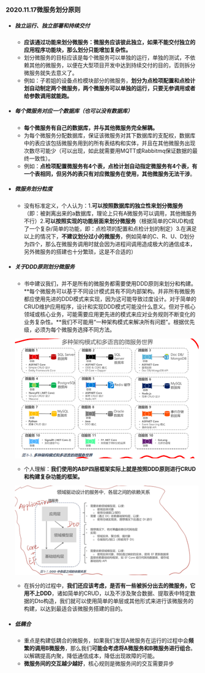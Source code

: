 ### 2020.11.17微服务划分原则

- ##### 独立运行、独立部署和持续交付

  - **应该通过功能来划分微服务：微服务应该彼此独立，如果不能交付独立的应用程序功能块，那么划分只能增加复杂性。**
  - 划分微服务的目标应该是每个微服务可以单独的运行，单独的测试，不依赖其他的微服务，以便在大型项目开发中达到持续交付的目的，否则拆分微服务就失去意义了。  
  - 例如：子若姐的设备点检模块部分的微服务，**划分为点检项配置和点检计划自动制定两个微服务，两个微服务可以单独的运行，只要无参调用或者给参数调用就能跑。**

- ##### 每个微服务对应一个数据库（也可以没有数据库）

  - **每个微服务有自己的数据库，并与其他微服务完全解耦。**
  - 为每个微服务分配数据库，保证该微服务对其下数据库的支配权，数据库中的表应该包括微服务用到的所有表结构和实体，并且在其他微服务出现次数尽可能少（可以出现，如此就需要用MQTT或Rabbitmq保证数据的最终一致性）。
  - 例如：**点检项配置微服务有4个表，点检计划自动指定微服务有4个表，有一个表相同，但另外的表只有对应微服务在使用，其他微服务无法干涉**。

- ##### 微服务划分粒度

  - 没有标准定义，个人认为：1.**可以按照数据库的独立性来划分微服务**（即：被剥离出来的a数据库，理论上只有A微服务可以调用，其他微服务不行）2.**可以按照实现的功能层面来划分微服务**（根据简单的CRUD构成了一个复杂/简单的功能，即：点检项的配置和点检计划的制定）3.在满足以上的情况下，**不建议划分过小的微服务**，例如简单的C、R、U、D划分为四个，那么在微服务调用时就会因为进程间调用造成极大的通信成本，另外微服务的搭建也十分繁琐，这是不合适的）

- ##### 关于DDD原则划分微服务

  - 书中建议我们，并不是所有的微服务都需要使用DDD原则来划分和构建。**每个微服务可以基于不同设计模式具有不同内部架构。并非所有微服务都应使用先进的DDD模式来实现，因为这可能导致过度设计。对于简单的CRUD维护应用程序，设计和实现DDD模式可能没什么意义。但对于核心领域或核心业务，可能需要应用更先进的模式来应对业务规则不断变化的业务复杂性。**我们不可能用“一种架构模式来解决所有问题”。根据优先级，必须为每个微服务选择不同方法。

  ![image-20201116221753802](2020.11.17微服务划分原则.assets/image-20201116221753802.png)

  - 个人理解：**我们使用的ABP四层框架实际上就是按照DDD原则进行CRUD和构建复杂功能的框架。**

  ![image-20201117160828300](2020.11.17微服务划分原则.assets/image-20201117160828300.png)

  - 在拆分的过程中，**我们还应该考虑，是否有一些被拆分出去的微服务，它用不上DDD**，诸如简单的CRUD，以及不涉及聚合数据、提取表中特定数据的Dto构造，我们就可以使用简单的单层或其他形式来进行该微服务的构建，以达到最适合该微服务搭建的目的。

- ##### 低耦合

  - 重点是构建低耦合的微服务，如果我们发现A微服务在运行的过程中会**频繁的调用B微服务**，那么我们**可能会考虑将A微服务和B微服务进行组合**。以解耦提高内聚，降低通信成本，降低出现故障的可能。
  - **微服务间的交互越少越好**，核心规则是微服务间的交互需要异步